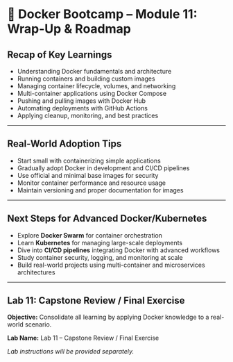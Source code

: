 # 🐳 Docker Bootcamp – Module 11: Wrap-Up & Roadmap

## Recap of Key Learnings
- Understanding Docker fundamentals and architecture  
- Running containers and building custom images  
- Managing container lifecycle, volumes, and networking  
- Multi-container applications using Docker Compose  
- Pushing and pulling images with Docker Hub  
- Automating deployments with GitHub Actions  
- Applying cleanup, monitoring, and best practices  

---

## Real-World Adoption Tips
- Start small with containerizing simple applications  
- Gradually adopt Docker in development and CI/CD pipelines  
- Use official and minimal base images for security  
- Monitor container performance and resource usage  
- Maintain versioning and proper documentation for images  

---

## Next Steps for Advanced Docker/Kubernetes
- Explore **Docker Swarm** for container orchestration  
- Learn **Kubernetes** for managing large-scale deployments  
- Dive into **CI/CD pipelines** integrating Docker with advanced workflows  
- Study container security, logging, and monitoring at scale  
- Build real-world projects using multi-container and microservices architectures  

---

## Lab 11: Capstone Review / Final Exercise
**Objective:** Consolidate all learning by applying Docker knowledge to a real-world scenario.

**Lab Name:** Lab 11 – Capstone Review / Final Exercise  

*Lab instructions will be provided separately.*
